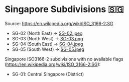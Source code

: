 # Singapore Subdivisions 🇸🇬

Source: https://en.wikipedia.org/wiki/ISO_3166-2:SG

* SG-02 (North East) -> [SG-02.jpeg](https://github.com/amckenna41/iso3166-flag-icons/blob/main/iso3166-2-icons/SG/SG-02.jpeg)
* SG-03 (North West) -> [SG-03.png](https://github.com/amckenna41/iso3166-flag-icons/blob/main/iso3166-2-icons/SG/SG-03.png)
* SG-04 (South East) -> [SG-04.jpeg](https://github.com/amckenna41/iso3166-flag-icons/blob/main/iso3166-2-icons/SG/SG-04.jpeg)
* SG-05 (South West) -> [SG-05.jpeg](https://github.com/amckenna41/iso3166-flag-icons/blob/main/iso3166-2-icons/SG/SG-05.jpeg)

Singapore ISO3166-2 subdivisions with no available flags (https://en.wikipedia.org/wiki/ISO_3166-2:SG):

* SG-01: Central Singapore (District)